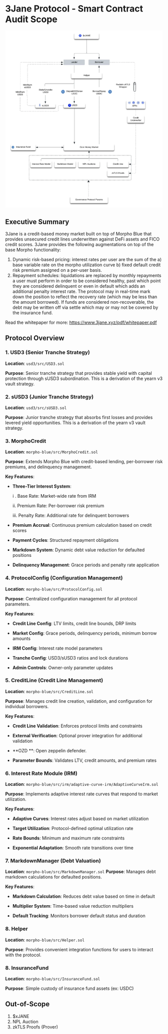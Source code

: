 # 3Jane Protocol - Smart Contract Audit Scope

![Alt text](architecture.png)

## Executive Summary

3Jane is a credit-based money market built on top of Morpho Blue that provides unsecured credit lines underwritten against DeFi assets and FICO credit scores. 3Jane provides the following augmentations on top of the base Morpho functionality:
1. Dynamic risk-based pricing: interest rates per user are the sum of the a) base variable rate on the morpho utilization curve b) fixed default credit risk premium assigned on a per-user basis.
2. Repayment schedules: liquidations are replaced by monthly repayments a user must perform in order to be considered healthy, past which point they are considered delinquent or even in default which adds an additional penalty interest rate. The protocol may in real-time mark down the position to reflect the recovery rate (which may be less than the amount borrowed). If funds are considered non-recoverable, the debt may be written off via settle which may or may not be covered by the insurance fund.

Read the whitepaper for more: https://www.3jane.xyz/pdf/whitepaper.pdf

## Protocol Overview

### 1. USD3 (Senior Tranche Strategy)

**Location**: `usd3/src/USD3.sol`

**Purpose**: Senior tranche strategy that provides stable yield with capital protection through sUSD3 subordination. This is a derivation of the yearn v3 vault strategy. 

### 2. sUSD3 (Junior Tranche Strategy)

**Location**: `usd3/src/sUSD3.sol`

**Purpose**: Junior tranche strategy that absorbs first losses and provides levered yield opportunities. This is a derivation of the yearn v3 vault strategy. 

### 3. MorphoCredit

**Location**: `morpho-blue/src/MorphoCredit.sol`

**Purpose**: Extends Morpho Blue with credit-based lending, per-borrower risk premiums, and delinquency management.

**Key Features**:

-  **Three-Tier Interest System**: 

	i . Base Rate: Market-wide rate from IRM

    ii. Premium Rate: Per-borrower risk premium

    iii. Penalty Rate: Additional rate for delinquent borrowers

-  **Premium Accrual**: Continuous premium calculation based on credit scores

-  **Payment Cycles**: Structured repayment obligations

-  **Markdown System**: Dynamic debt value reduction for defaulted positions

-  **Delinquency Management**: Grace periods and penalty rate application

### 4. ProtocolConfig (Configuration Management)

**Location**: `morpho-blue/src/ProtocolConfig.sol`

**Purpose**: Centralized configuration management for all protocol parameters.

**Key Features**:

-  **Credit Line Config**: LTV limits, credit line bounds, DRP limits

-  **Market Config**: Grace periods, delinquency periods, minimum borrow amounts

-  **IRM Config**: Interest rate model parameters

-  **Tranche Config**: USD3/sUSD3 ratios and lock durations

-  **Admin Controls**: Owner-only parameter updates

### 5. CreditLine (Credit Line Management)

**Location**: `morpho-blue/src/CreditLine.sol`

**Purpose**: Manages credit line creation, validation, and configuration for individual borrowers.

**Key Features**:

-  **Credit Line Validation**: Enforces protocol limits and constraints

-  **External Verification**: Optional prover integration for additional validation

-  **OZD **: Open zeppelin defender. 

-  **Parameter Bounds**: Validates LTV, credit amounts, and premium rates

### 6. Interest Rate Module (IRM)

**Location**: `morpho-blue/src/irm/adaptive-curve-irm/AdaptiveCurveIrm.sol`

**Purpose**: Implements adaptive interest rate curves that respond to market utilization.

**Key Features**:

-  **Adaptive Curves**: Interest rates adjust based on market utilization

-  **Target Utilization**: Protocol-defined optimal utilization rate

-  **Rate Bounds**: Minimum and maximum rate constraints

-  **Exponential Adaptation**: Smooth rate transitions over time

### 7. MarkdownManager (Debt Valuation)

**Location**: `morpho-blue/src/MarkdownManager.sol`
**Purpose**: Manages debt markdown calculations for defaulted positions.

**Key Features**:

-  **Markdown Calculation**: Reduces debt value based on time in default

-  **Multiplier System**: Time-based value reduction multipliers

-  **Default Tracking**: Monitors borrower default status and duration

### 8. Helper 

**Location**: `morpho-blue/src/Helper.sol`

**Purpose**: Provides convenient integration functions for users to interact with the protocol.

### 8. InsuranceFund 

**Location**: `morpho-blue/src/InsuranceFund.sol`

**Purpose**: Simple custody of insurance fund assets (ex: USDC)


## Out-of-Scope
1. $xJANE
2. NPL Auction
3. zkTLS Proofs (Prover)
